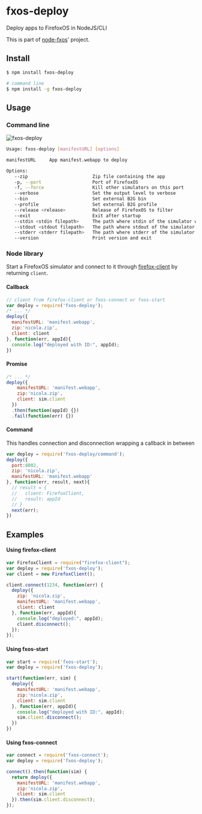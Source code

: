# fxos-deploy

Deploy apps to FirefoxOS in NodeJS/CLI

This is part of [node-fxos](https://github.com/nicola/node-fxos)' project.

## Install

```bash
$ npm install fxos-deploy

# command line
$ npm install -g fxos-deploy
```

## Usage

### Command line

![fxos-deploy](https://raw.githubusercontent.com/nicola/fxos-deploy/master/docs/fxos-deploy.gif)

```bash
Usage: fxos-deploy [manifestURL] [options]

manifestURL     App manifest.webapp to deploy

Options:
   --zip                        Zip file containing the app
   -p, --port                   Port of FirefoxOS
   -f, --force                  Kill other simulators on this port
   --verbose                    Set the output level to verbose
   --bin                        Set external B2G bin
   --profile                    Set external B2G profile
   --release <release>          Release of FirefoxOS to filter
   --exit                       Exit after startup
   --stdin <stdin filepath>     The path where stdin of the simulator will be redirected to
   --stdout <stdout filepath>   The path where stdout of the simulator will be redirected to
   --stderr <stderr filepath>   The path where stderr of the simulator will be redirected to
   --version                    Print version and exit
```

### Node library

Start a FirefoxOS simulator and connect to it through [firefox-client](https://github.com/harthur/firefox-client) by returning `client`.


#### Callback

```javascript
// client from firefox-client or fxos-connect or fxos-start
var deploy = require('fxos-deploy');
/* ... */
deploy({
  manifestURL: 'manifest.webapp',
  zip:'nicola.zip',
  client: client
}, function(err, appId){
  console.log("deployed with ID:", appId);
})
```

#### Promise

```javascript
/* ... */
deploy({
    manifestURL: 'manifest.webapp',
    zip:'nicola.zip',
    client: sim.client
  })
  .then(function(appId) {})
  .fail(function(err) {})
```

#### Command

This handles connection and disconnection wrapping a callback in between

```javascript
var deploy = require('fxos-deploy/command');
deploy({
  port:8002,
  zip: 'nicola.zip',
  manifestURL: 'manifest.webapp'
}, function(err, result, next){
  // result = {
  //   client: FirefoxClient,
  //   result: appId
  // }
  next(err);
})
```

## Examples

#### Using firefox-client

```javascript
var FirefoxClient = require("firefox-client");
var deploy = require('fxos-deploy');
var client = new FirefoxClient();

client.connect(1234, function(err) {
  deploy({
    zip: 'nicola.zip',
    manifestURL: 'manifest.webapp',
    client: client
  }, function(err, appId){
    console.log("deployed:", appId);
    client.disconnect();
  });
});
```

#### Using fxos-start

```javascript
var start = require('fxos-start');
var deploy = require('fxos-deploy');

start(function(err, sim) {
  deploy({
    manifestURL: 'manifest.webapp',
    zip:'nicola.zip',
    client: sim.client
  }, function(err, appId){
    console.log("deployed with ID:", appId);
    sim.client.disconnect();
  })
})
```

#### Using fxos-connect

```javascript
var connect = require('fxos-connect');
var deploy = require('fxos-deploy');

connect().then(function(sim) {
  return deploy({
    manifestURL: 'manifest.webapp',
    zip:'nicola.zip',
    client: sim.client
  }).then(sim.client.disconnect);
});
```
